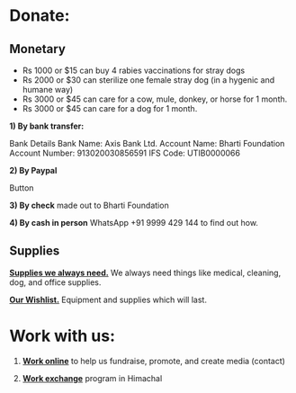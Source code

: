 Donate: 
=========
Monetary
----------
* Rs 1000 or $15 can buy 4 rabies vaccinations for stray dogs
* Rs 2000 or $30 can sterilize one female stray dog (in a hygenic and humane way)
* Rs 3000 or $45 can care for a cow, mule, donkey, or horse for 1 month.
* Rs 3000 or $45 can care for a dog for 1 month.

**1) By bank transfer:**

Bank Details
Bank Name: Axis Bank Ltd.
Account Name: Bharti Foundation
Account Number: 913020030856591
IFS Code: UTIB0000066

**2) By Paypal**

Button

**3) By check** made out to Bharti Foundation

**4) By cash in person** WhatsApp +91 9999 429 144 to find out how.


Supplies
----------
[**Supplies we always need.**]( #supplies "supplies" ) We always need things like medical, cleaning, dog, and office supplies.

[**Our Wishlist.**]( #wishlist "wishlist" ) Equipment and supplies which will last.



Work with us:
==========
1) [**Work online**]( #contact "contact" ) to help us fundraise, promote, and create media (contact)

2) [**Work exchange**](#who-we-need "who we need") program in Himachal
